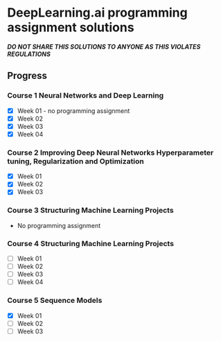 # DeepLearning.ai programming assignment solutions

***DO NOT SHARE THIS SOLUTIONS TO ANYONE AS THIS VIOLATES REGULATIONS***

## Progress
### Course 1 Neural Networks and Deep Learning
- [X] Week 01 - no programming assignment
- [X] Week 02
- [X] Week 03
- [X] Week 04

### Course 2 Improving Deep Neural Networks Hyperparameter tuning, Regularization and Optimization
- [X] Week 01
- [X] Week 02
- [X] Week 03

### Course 3 Structuring Machine Learning Projects
- No programming assignment

### Course 4 Structuring Machine Learning Projects
- [ ] Week 01
- [ ] Week 02
- [ ] Week 03
- [ ] Week 04

### Course 5 Sequence Models
- [X] Week 01
- [ ] Week 02
- [ ] Week 03
